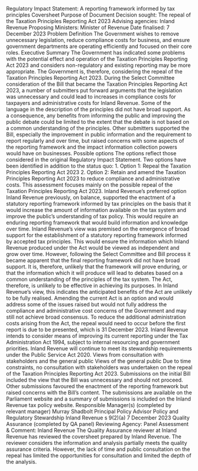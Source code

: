 Regulatory Impact Statement: A reporting framework informed by tax principles Coversheet Purpose of Document Decision sought: The repeal of the Taxation Principles Reporting Act 2023 Advising agencies: Inland Revenue Proposing Ministers: Minister of Revenue Date finalised: 7 December 2023 Problem Definition The Government wishes to remove unnecessary legislation, reduce compliance costs for business, and ensure government departments are operating efficiently and focused on their core roles. Executive Summary The Government has indicated some problems with the potential effect and operation of the Taxation Principles Reporting Act 2023 and considers non-regulatory and existing reporting may be more appropriate. The Government is, therefore, considering the repeal of the Taxation Principles Reporting Act 2023. During the Select Committee consideration of the Bill that became the Taxation Principles Reporting Act 2023, a number of submitters put forward arguments that the legislation was unnecessary and could lead to increases in compliance costs for taxpayers and administrative costs for Inland Revenue. Some of the language in the description of the principles did not have broad support. As a consequence, any benefits from informing the public and improving the public debate could be limited to the extent that the debate is not based on a common understanding of the principles. Other submitters supported the Bill, especially the improvement in public information and the requirement to report regularly and over time, but raised concerns with some aspects of the reporting framework and the impact information collection powers would have on businesses. Possible options The options reflect those considered in the original Regulatory Impact Statement. Two options have been identified in addition to the status quo: 1. Option 1: Repeal the Taxation Principles Reporting Act 2023 2. Option 2: Retain and amend the Taxation Principles Reporting Act 2023 to reduce compliance and administrative costs. This assessment focuses mainly on the possible repeal of the Taxation Principles Reporting Act 2023. Inland Revenue’s preferred option Inland Revenue previously, on balance, supported the enactment of a statutory reporting framework informed by tax principles on the basis that it would increase the amount of information available on the tax system and improve the public’s understanding of tax policy. This would require an enduring reporting framework that would build information and knowledge over time. Inland Revenue’s view was premised on the emergence of broad support for the establishment of a statutory reporting framework informed by accepted tax principles. This would ensure the information which Inland Revenue produced under the Act would be viewed as independent and grow over time. However, following the Select Committee and Bill process it became apparent that the final reporting framework did not have broad support. It is, therefore, unlikely that the framework will prove enduring, or that the information which it will produce will lead to debates based on a common understanding of the principles of the tax system. The Act, therefore, is unlikely to be effective in achieving its purposes. In Inland Revenue’s view, this indicates the anticipated benefits of the Act are unlikely to be fully realised. Amending the current Act is an option and would address some of the issues raised but would not fully address the compliance and administrative cost concerns of the Government and may still not achieve broad consensus. To reduce the additional administration costs arising from the Act, the repeal would need to occur before the first report is due to be presented, which is 31 December 2023. Inland Revenue intends to consider means of improving its current reporting under the Tax Administration Act 1994, subject to internal resourcing and government priorities. Inland Revenue will continue to meet its stewardship requirements under the Public Service Act 2020. Views from consultation with stakeholders and the general public Views of the general public Due to time constraints, no consultation with stakeholders was undertaken on the repeal of the Taxation Principles Reporting Act 2023. Submissions on the initial Bill included the view that the Bill was unnecessary and should not proceed. Other submissions favoured the enactment of the reporting framework but raised concerns with the Bill’s content. The submissions are available on the Parliament website and a summary of submissions is included on the Inland Revenue tax policy website. Responsible Manager(s) (completed by relevant manager) Murray Shadbolt Principal Policy Advisor Policy and Regulatory Stewardship Inland Revenue s 9(2)(a) 7 December 2023 Quality Assurance (completed by QA panel) Reviewing Agency: Panel Assessment & Comment: Inland Revenue The Quality Assurance reviewer at Inland Revenue has reviewed the coversheet prepared by Inland Revenue. The reviewer considers the information and analysis partially meets the quality assurance criteria. However, the lack of time and public consultation on the repeal has limited the opportunities for consultation and limited the depth of the analysis.